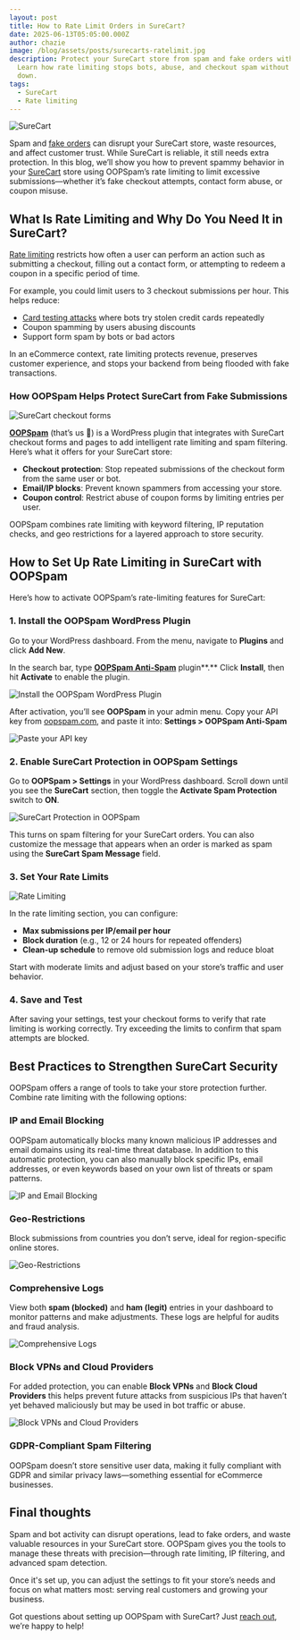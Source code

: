 ```yaml
---
layout: post
title: How to Rate Limit Orders in SureCart?
date: 2025-06-13T05:05:00.000Z
author: chazie
image: /blog/assets/posts/surecarts-ratelimit.jpg
description: Protect your SureCart store from spam and fake orders with OOPSpam.
  Learn how rate limiting stops bots, abuse, and checkout spam without slowing
  down.
tags:
  - SureCart
  - Rate limiting
---
```

![SureCart](/blog/assets/posts/surecart-homepage.png "SureCart")

Spam and [fake orders](https://www.oopspam.com/blog/5-ways-to-stop-fake-orders-in-surecart) can disrupt your SureCart store, waste resources, and affect customer trust. While SureCart is reliable, it still needs extra protection. In this blog, we’ll show you how to prevent spammy behavior in your [SureCart](https://surecart.com/) store using OOPSpam’s rate limiting to limit excessive submissions—whether it’s fake checkout attempts, contact form abuse, or coupon misuse.

## **What Is Rate Limiting and Why Do You Need It in SureCart?**

[Rate limiting](https://www.oopspam.com/blog/protecting-forms-with-rate-limiting-in-wordpress-using-oopspam) restricts how often a user can perform an action such as submitting a checkout, filling out a contact form, or attempting to redeem a coupon in a specific period of time.

For example, you could limit users to 3 checkout submissions per hour. This helps reduce:

* [Card testing attacks](https://www.oopspam.com/blog/card-testing-attacks-a-new-threat-vector-through-woocommerce-block-based-checkout) where bots try stolen credit cards repeatedly
* Coupon spamming by users abusing discounts
* Support form spam by bots or bad actors

In an eCommerce context, rate limiting protects revenue, preserves customer experience, and stops your backend from being flooded with fake transactions.

### **How OOPSpam Helps Protect SureCart from Fake Submissions**

![SureCart checkout forms](/blog/assets/posts/surecart-default-checkout-form.webp "SureCart checkout forms")

**[OOPSpam](https://www.oopspam.com/)** (that’s us 👋) is a WordPress plugin that integrates with SureCart checkout forms and pages to add intelligent rate limiting and spam filtering. Here’s what it offers for your SureCart store:

* **Checkout protection**: Stop repeated submissions of the checkout form from the same user or bot.
* **Email/IP blocks**: Prevent known spammers from accessing your store.
* **Coupon control**: Restrict abuse of coupon forms by limiting entries per user.

OOPSpam combines rate limiting with keyword filtering, IP reputation checks, and geo restrictions for a layered approach to store security.

## **How to Set Up Rate Limiting in SureCart with OOPSpam**

Here’s how to activate OOPSpam’s rate-limiting features for SureCart:

### **1. Install the OOPSpam WordPress Plugin**

Go to your WordPress dashboard. From the menu, navigate to **Plugins** and click **Add New**.

In the search bar, type **[OOPSpam Anti-Spam](https://wordpress.org/plugins/oopspam-anti-spam/)** plugin**.** Click **Install**, then hit **Activate** to enable the plugin.

![Install the OOPSpam WordPress Plugin](/blog/assets/posts/oopspam-dashboard-api.png "Install the OOPSpam WordPress Plugin")

After activation, you’ll see **OOPSpam** in your admin menu. Copy your API key from [oopspam.com](https://app.oopspam.com/Identity/Account/Register), and paste it into: **Settings > OOPSpam Anti-Spam**

![Paste your API key](/blog/assets/posts/my-api-key-field.png "Paste your API key")

### **2. Enable SureCart Protection in OOPSpam Settings**

Go to **OOPSpam > Settings** in your WordPress dashboard. Scroll down until you see the **SureCart** section, then toggle the **Activate Spam Protection** switch to **ON**.

![SureCart Protection in OOPSpam](/blog/assets/posts/surecart-active-spam-protection.png "SureCart Protection in OOPSpam")

This turns on spam filtering for your SureCart orders. You can also customize the message that appears when an order is marked as spam using the **SureCart Spam Message** field.

### **3. Set Your Rate Limits**

![Rate Limiting](/blog/assets/posts/enabled-rate-limiting-settings.png "Rate Limiting")

In the rate limiting section, you can configure:

* **Max submissions per IP/email per hour**
* **Block duration** (e.g., 12 or 24 hours for repeated offenders)
* **Clean-up schedule** to remove old submission logs and reduce bloat

Start with moderate limits and adjust based on your store’s traffic and user behavior.

### **4. Save and Test**

After saving your settings, test your checkout forms to verify that rate limiting is working correctly. Try exceeding the limits to confirm that spam attempts are blocked. 

## **Best Practices to Strengthen SureCart Security**

OOPSpam offers a range of tools to take your store protection further. Combine rate limiting with the following options:

### **IP and Email Blocking**

OOPSpam automatically blocks many known malicious IP addresses and email domains using its real-time threat database. In addition to this automatic protection, you can also manually block specific IPs, email addresses, or even keywords based on your own list of threats or spam patterns.

![IP and Email Blocking](/blog/assets/posts/manual-moderation-settings-oopspam.png "IP and Email Blocking")

### **Geo-Restrictions**

Block submissions from countries you don’t serve, ideal for region-specific online stores.

![Geo-Restrictions](/blog/assets/posts/country-filtering-settings.png "Geo-Restrictions")

### **Comprehensive Logs**

View both **spam (blocked)** and **ham (legit)** entries in your dashboard to monitor patterns and make adjustments. These logs are helpful for audits and fraud analysis.

![Comprehensive Logs](/blog/assets/posts/logs.png "Comprehensive Logs")

### **Block VPNs and Cloud Providers**

For added protection, you can enable **Block VPNs** and **Block Cloud Providers** this helps prevent future attacks from suspicious IPs that haven’t yet behaved maliciously but may be used in bot traffic or abuse.

![Block VPNs and Cloud Providers](/blog/assets/posts/ip-filtering-settings-in-security-panel.png "Block VPNs and Cloud Providers")

### **GDPR-Compliant Spam Filtering**

OOPSpam doesn’t store sensitive user data, making it fully compliant with GDPR and similar privacy laws—something essential for eCommerce businesses.

## **Final thoughts**

Spam and bot activity can disrupt operations, lead to fake orders, and waste valuable resources in your SureCart store. OOPSpam gives you the tools to manage these threats with precision—through rate limiting, IP filtering, and advanced spam detection.

Once it's set up, you can adjust the settings to fit your store’s needs and focus on what matters most: serving real customers and growing your business.

Got questions about setting up OOPSpam with SureCart? Just [reach out](https://www.oopspam.com/#contact), we’re happy to help!
